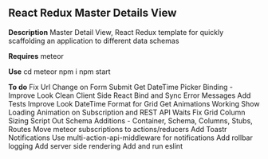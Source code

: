 React Redux Master Details View
-------------------------------
**Description**
Master Detail View, React Redux template for quickly scaffolding an application to different data schemas

**Requires**
meteor

**Use**
cd meteor
npm i
npm start

**To do**
Fix Url Change on Form Submit
Get DateTime Picker Binding - Improve Look
Clean Client Side React Bind and Sync Error Messages
Add Tests
Improve Look
DateTime Format for Grid
Get Animations Working
Show Loading Animation on Subscription and REST API Waits
Fix Grid Column Sizing
Script Out Schema Additions - Container, Schema, Columns, Stubs, Routes
Move meteor subscriptions to actions/reducers
Add Toastr Notifications
Use multi-action-api-middleware for notifications
Add rollbar logging
Add server side rendering
Add and run eslint
